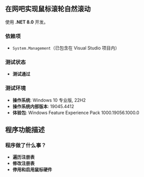 ## 在网吧实现鼠标滚轮自然滚动

使用 **.NET 8.0** 开发。

### 依赖项

- `System.Management`（已包含在 Visual Studio 项目内）

### 测试状态

- **测试通过**

### 测试环境

- **操作系统**: Windows 10 专业版, 22H2
- **操作系统内部版本**: 19045.4412
- **体验包**: Windows Feature Experience Pack 1000.19056.1000.0

## 程序功能描述

### 程序做了什么事？

- **遍历注册表**
- **修改注册表**
- **停用和启用鼠标硬件**
